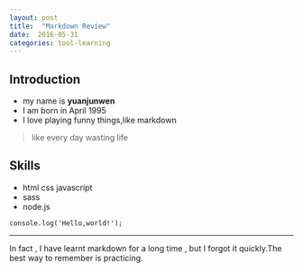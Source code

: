 ```yaml
---
layout: post
title:  "Markdown Review"
date:  2016-05-31
categories: tool-learning
---
```


## Introduction

* my name is **yuanjunwen**
* I am born in April 1995
* I love playing funny things,like markdown

>like every day wasting life

## Skills

 * html css javascript
 * sass
 * node.js

 `
    console.log('Hello,world!');
 `

***

In fact , I have learnt markdown for a long time , but I forgot it quickly.The best way to remember is practicing.
